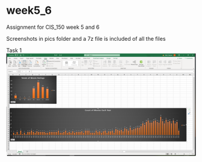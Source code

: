 # week5_6
Assignment for CIS_150 week 5 and 6

Screenshots in pics folder and a 7z file is included of all the files




Task 1
<img src="./pics/excelBarGraphs.PNG">
